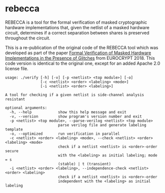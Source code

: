 # rebecca

REBECCA is a tool for the formal verification of masked cryptographic hardware implementations that, given the netlist of a masked hardware circuit, determines if a correct separation between shares is preserved throughout the circuit.

This is a re-publication of the original code of the REBECCA tool which was developed as part of the paper [Formal Verification of Masked Hardware Implementations in the Presence of Glitches](https://eprint.iacr.org/2017/897.pdf) from EUROCRYPT 2018. This code version is identical to the original one, except for an added Apache 2.0 license file.

```
usage: ./verify [-h] [-v] [-p <netlist> <top module>] [-o]
                [-c <netlist> <order> <labeling> <mode>]
                [-i <netlist> <order> <labeling>]

A tool for checking if a given netlist is side-channel analysis resistant

optional arguments:
  -h, --help            show this help message and exit
  -v, --version         show program's version number and exit
  -p <netlist> <top module>, --parse-verilog <netlist> <top module>
                        parse verilog file and generate labeling template
  -o, --optimized       run verification in parallel
  -c <netlist> <order> <labeling> <mode>, --check <netlist> <order> <labeling> <mode>
                        check if a netlist <netlist> is <order>-order secure
                        with the <labeling> as initial labeling; mode = s
                        (stable) | t (transient)
  -i <netlist> <order> <labeling>, --independence-check <netlist> <order> <labeling>
                        check if a netlist <netlist> is <order>-order
                        independent with the <labeling> as initial labeling
```
